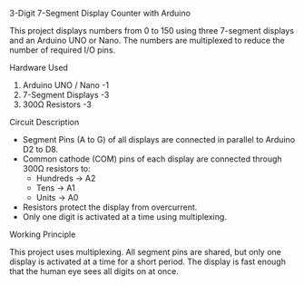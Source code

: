 3-Digit 7-Segment Display Counter with Arduino

This project displays numbers from 0 to 150 using three 7-segment displays and an Arduino UNO or Nano. The numbers are multiplexed to reduce the number of required I/O pins.

 Hardware Used

 1. Arduino UNO / Nano -1
 2. 7-Segment Displays -3
 3. 300Ω Resistors -3

 Circuit Description

- Segment Pins (A to G) of all displays are connected in parallel to Arduino D2 to D8.
- Common cathode (COM) pins of each display are connected through 300Ω resistors to:
  - Hundreds → A2  
  - Tens → A1  
  - Units → A0  
- Resistors protect the display from overcurrent.
- Only one digit is activated at a time using multiplexing.

Working Principle

This project uses multiplexing. All segment pins are shared, but only one display is activated at a time for a short period. The display is fast enough that the human eye sees all digits on at once.


